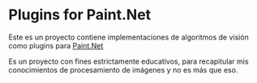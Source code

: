 # Plugins for Paint.Net

Este es un proyecto contiene implementaciones de algoritmos de visión como plugins para [Paint.Net](https://www.getpaint.net/)

Es un proyecto con fines estrictamente educativos, para recapitular mis conocimientos de procesamiento de imágenes y no es más que eso.
